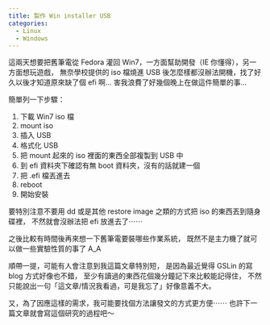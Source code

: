```yaml
---
title: 製作 Win installer USB
categories:
  - Linux
  - Windows
---
```


這兩天想要把舊筆電從 Fedora 灌回 Win7，一方面幫助開發（IE 你懂得），另一方面想玩遊戲，
無奈學校提供的 iso 檔燒進 USB 後怎麼樣都沒辦法開機，找了好久以後才知道原來缺了個 efi 啊…
害我浪費了好幾個晚上在做這件簡單的事…

簡單列一下步驟：

1. 下載 Win7 iso 檔
2. mount iso
3. 插入 USB
4. 格式化 USB
5. 把 mount 起來的 iso 裡面的東西全部複製到 USB 中
6. 到 efi 資料夾下確認有無 boot 資料夾，沒有的話就建一個
7. 把 .efi 檔丟進去
8. reboot
9. 開始安裝

要特別注意不要用 dd 或是其他 restore image 之類的方式把 iso 的東西丟到隨身碟裡，
不然就會沒辦法把 efi 放進去了⋯⋯

之後比較有時間後再來想一下舊筆電要裝哪些作業系統，
既然不是主力機了就可以做一些實驗性質的事了 A_A

順帶一提，可能有人會注意到我這篇文章特別短，
是因為最近覺得 GSLin 的寫 blog 方式好像也不錯，
至少有讀過的東西花個幾分鐘記下來比較能記得住，
不然只能說出一句「這文章/情況我看過，可是我忘了」好像意義不大。

又，為了因應這樣的需求，我可能要找個方法讓發文的方式更方便⋯⋯
也許下一篇文章就會寫這個研究的過程吧～
